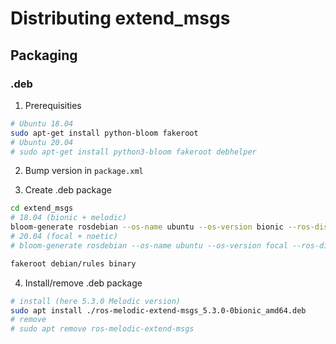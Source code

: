 # Distributing extend_msgs

## Packaging

### .deb

1. Prerequisities

```bash
# Ubuntu 18.04
sudo apt-get install python-bloom fakeroot
# Ubuntu 20.04
# sudo apt-get install python3-bloom fakeroot debhelper
```

2. Bump version in `package.xml`

3. Create .deb package

```bash
cd extend_msgs
# 18.04 (bionic + melodic)
bloom-generate rosdebian --os-name ubuntu --os-version bionic --ros-distro melodic
# 20.04 (focal + noetic)
# bloom-generate rosdebian --os-name ubuntu --os-version focal --ros-distro noetic

fakeroot debian/rules binary
```

4. Install/remove .deb package

```bash
# install (here 5.3.0 Melodic version)
sudo apt install ./ros-melodic-extend-msgs_5.3.0-0bionic_amd64.deb
# remove
# sudo apt remove ros-melodic-extend-msgs
```

